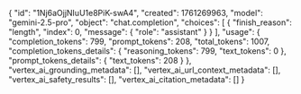 {
  "id": "1Nj6aOjjNIuU1e8PiK-swA4",
  "created": 1761269963,
  "model": "gemini-2.5-pro",
  "object": "chat.completion",
  "choices": [
    {
      "finish_reason": "length",
      "index": 0,
      "message": {
        "role": "assistant"
      }
    }
  ],
  "usage": {
    "completion_tokens": 799,
    "prompt_tokens": 208,
    "total_tokens": 1007,
    "completion_tokens_details": {
      "reasoning_tokens": 799,
      "text_tokens": 0
    },
    "prompt_tokens_details": {
      "text_tokens": 208
    }
  },
  "vertex_ai_grounding_metadata": [],
  "vertex_ai_url_context_metadata": [],
  "vertex_ai_safety_results": [],
  "vertex_ai_citation_metadata": []
}
